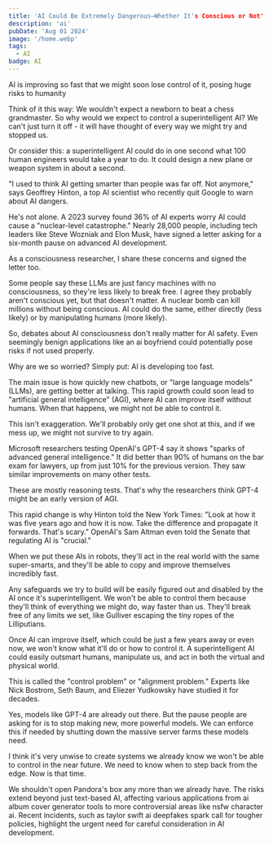 ```yaml
---
title: 'AI Could Be Extremely Dangerous—Whether It's Conscious or Not'
description: 'ai'
pubDate: 'Aug 01 2024'
image: '/home.webp'
tags:
  - AI
badge: AI
---
```


AI is improving so fast that we might soon lose control of it, posing huge risks to humanity


Think of it this way: We wouldn't expect a newborn to beat a chess grandmaster. So why would we expect to control a superintelligent AI? We can't just turn it off - it will have thought of every way we might try and stopped us.


Or consider this: a superintelligent AI could do in one second what 100 human engineers would take a year to do. It could design a new plane or weapon system in about a second.


"I used to think AI getting smarter than people was far off. Not anymore," says Geoffrey Hinton, a top AI scientist who recently quit Google to warn about AI dangers.


He's not alone. A 2023 survey found 36% of AI experts worry AI could cause a "nuclear-level catastrophe." Nearly 28,000 people, including tech leaders like Steve Wozniak and Elon Musk, have signed a letter asking for a six-month pause on advanced AI development.


As a consciousness researcher, I share these concerns and signed the letter too.


Some people say these LLMs are just fancy machines with no consciousness, so they're less likely to break free. I agree they probably aren't conscious yet, but that doesn't matter. A nuclear bomb can kill millions without being conscious. AI could do the same, either directly (less likely) or by manipulating humans (more likely).


So, debates about AI consciousness don't really matter for AI safety. Even seemingly benign applications like an ai boyfriend could potentially pose risks if not used properly.


Why are we so worried? Simply put: AI is developing too fast.


The main issue is how quickly new chatbots, or "large language models" (LLMs), are getting better at talking. This rapid growth could soon lead to "artificial general intelligence" (AGI), where AI can improve itself without humans. When that happens, we might not be able to control it.


This isn't exaggeration. We'll probably only get one shot at this, and if we mess up, we might not survive to try again.


Microsoft researchers testing OpenAI's GPT-4 say it shows "sparks of advanced general intelligence." It did better than 90% of humans on the bar exam for lawyers, up from just 10% for the previous version. They saw similar improvements on many other tests.


These are mostly reasoning tests. That's why the researchers think GPT-4 might be an early version of AGI.


This rapid change is why Hinton told the New York Times: "Look at how it was five years ago and how it is now. Take the difference and propagate it forwards. That's scary." OpenAI's Sam Altman even told the Senate that regulating AI is "crucial."


When we put these AIs in robots, they'll act in the real world with the same super-smarts, and they'll be able to copy and improve themselves incredibly fast.


Any safeguards we try to build will be easily figured out and disabled by the AI once it's superintelligent. We won't be able to control them because they'll think of everything we might do, way faster than us. They'll break free of any limits we set, like Gulliver escaping the tiny ropes of the Lilliputians.


Once AI can improve itself, which could be just a few years away or even now, we won't know what it'll do or how to control it. A superintelligent AI could easily outsmart humans, manipulate us, and act in both the virtual and physical world.


This is called the "control problem" or "alignment problem." Experts like Nick Bostrom, Seth Baum, and Eliezer Yudkowsky have studied it for decades.


Yes, models like GPT-4 are already out there. But the pause people are asking for is to stop making new, more powerful models. We can enforce this if needed by shutting down the massive server farms these models need.


I think it's very unwise to create systems we already know we won't be able to control in the near future. We need to know when to step back from the edge. Now is that time.


We shouldn't open Pandora's box any more than we already have. The risks extend beyond just text-based AI, affecting various applications from ai album cover generator tools to more controversial areas like nsfw character ai. Recent incidents, such as taylor swift ai deepfakes spark call for tougher policies, highlight the urgent need for careful consideration in AI development.